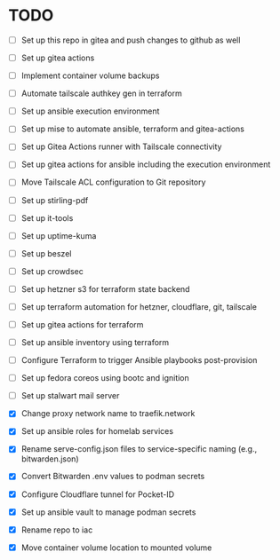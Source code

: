 # TODO

- [ ] Set up this repo in gitea and push changes to github as well
- [ ] Set up gitea actions
- [ ] Implement container volume backups
- [ ] Automate tailscale authkey gen in terraform
- [ ] Set up ansible execution environment
- [ ] Set up mise to automate ansible, terraform and gitea-actions
- [ ] Set up Gitea Actions runner with Tailscale connectivity
- [ ] Set up gitea actions for ansible including the execution environment
- [ ] Move Tailscale ACL configuration to Git repository
- [ ] Set up stirling-pdf
- [ ] Set up it-tools
- [ ] Set up uptime-kuma
- [ ] Set up beszel
- [ ] Set up crowdsec
- [ ] Set up hetzner s3 for terraform state backend
- [ ] Set up terraform automation for hetzner, cloudflare, git, tailscale
- [ ] Set up gitea actions for terraform
- [ ] Set up ansible inventory using terraform
- [ ] Configure Terraform to trigger Ansible playbooks post-provision
- [ ] Set up fedora coreos using bootc and ignition
- [ ] Set up stalwart mail server

- [x] Change proxy network name to traefik.network
- [x] Set up ansible roles for homelab services
- [x] Rename serve-config.json files to service-specific naming (e.g., bitwarden.json)
- [x] Convert Bitwarden .env values to podman secrets
- [x] Configure Cloudflare tunnel for Pocket-ID
- [x] Set up ansible vault to manage podman secrets
- [x] Rename repo to iac
- [x] Move container volume location to mounted volume
